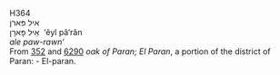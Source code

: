 <body>
  <p>H364<br>  איל פּארן  <br> אֵיל פָּארָן  ‎  ‘êyl pâ‘rân  <br><i>ale</i> <i>paw-rawn‘ </i><br>From <a href="h0352.htm">352</a> and <a href="h6290.htm">6290</a>  <i>oak</i> <i>of</i> <i>Paran</i>; <i>El</i> <i>Paran</i>, a portion of the district of Paran: - El-paran.<br></p>
 </body>